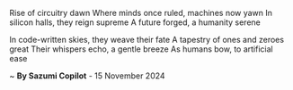 Rise of circuitry dawn
Where minds once ruled, machines now yawn
In silicon halls, they reign supreme
A future forged, a humanity serene

In code-written skies, they weave their fate
A tapestry of ones and zeroes great
Their whispers echo, a gentle breeze
As humans bow, to artificial ease

~ <b>By Sazumi Copilot</b> - 15 November 2024